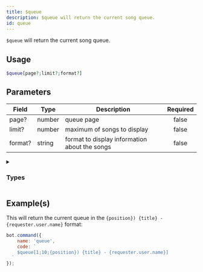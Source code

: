 ```yaml
---
title: $queue
description: $queue will return the current song queue.
id: queue
---
```


`$queue` will return the current song queue.

## Usage

```php
$queue[page?;limit?;format?]
```

## Parameters

| Field   | Type   | Description                                   | Required |
|---------|--------|-----------------------------------------------|:--------:|
| page?   | number | queue page                                    |  false   |
| limit?  | number | maximum of songs to display                   |  false   |
| format? | string | format to display information about the songs |  false   |

<details>
  <summary><h3> Types </h3></summary>

| Property              |                                                                    | Returns | Supports                                     |
|-----------------------|--------------------------------------------------------------------|:-------:|----------------------------------------------|
| `{title}`             | Returns the video/song title                                       | string  | YouTube, Spotify, SoundCloud, Url, LocalFile |
| `{channelId}`         | Returns the channel id                                             | string  | YouTube                                      |
| `{artist}`            | Returns the Artist                                                 | string  | YouTube, Spotify, SoundCloud                 |
| `{artistURL}`         | Returns the Artist URL                                             | string  | YouTube, SoundCloud                          |
| `{artistAvatar}`      | Returns the Artist Avatar                                          | string  | SoundCloud                                   |
| `{duration}`          | Returns the track/video duration in ms                             | number  | YouTube, Spotify, SoundCloud, Url, LocalFile |
| `{identifier}`        | soundcloud, youtube, localfile, url, spotify                       | string  | YouTube, Spotify, SoundCloud, Url, LocalFile |
| `{views}`             | Returns the amount of Views/Plays of the video/song                | string  | YouTube, Spotify, SoundCloud, Url, LocalFile |
| `{likes}`             | Returns the amount of likes of the video/song                      | number  | YouTube, Spotify, SoundCloud, Url, LocalFile |
| `{thumbnail}`         | Returns the song/video thumbnail                                   | number  | YouTube, Spotify, SoundCloud                 |
| `{id}`                | Returns the song/video ID                                          | string  | YouTube, Spotify, SoundCloud, Url, LocalFile |
| `{description}`       | Returns the video/song description                                 | string  | YouTube, Spotify, SoundCloud                 |
| `{createdAt}`         | Returns the Creation Date of the video/song                        | string  | YouTube, Spotify, SoundCloud                 |
| `{platformType}`      | Returns the platform Type                                          | number  | YouTube, Spotify, SoundCloud, Url, LocalFile |
| `{rawData}`           | Returns song information as object                                 | object  | YouTube, Spotify, SoundCloud, Url, LocalFile |
| `{formatedPlatforms}` | SoundCloud, YouTube, Localfile, Url, Spotify                       | string  | YouTube, Spotify, SoundCloud, Url, LocalFile |
| `{requester}`         | Returns the Song Requester (user object, .user.id, .user.name etc) | string  | YouTube, Spotify, SoundCloud, Url, LocalFile |
| `{position}`          | Returns the Song Position in the current Queue                     | number  | YouTube, Spotify, SoundCloud, Url, LocalFile |

</details>

## Example(s)

This will return the current queue in the `{position}) {title} - {requester.user.name}` format:

```javascript
bot.command({
    name: 'queue',
    code: `
    $queue[1;10;{position}) {title} - {requester.user.name}]
  `
});
```